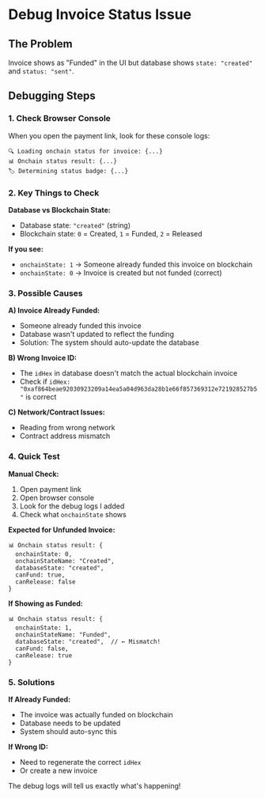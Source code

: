 # Debug Invoice Status Issue

## The Problem
Invoice shows as "Funded" in the UI but database shows `state: "created"` and `status: "sent"`.

## Debugging Steps

### 1. Check Browser Console
When you open the payment link, look for these console logs:
```
🔍 Loading onchain status for invoice: {...}
📊 Onchain status result: {...}
🏷️ Determining status badge: {...}
```

### 2. Key Things to Check

**Database vs Blockchain State:**
- Database state: `"created"` (string)
- Blockchain state: `0` = Created, `1` = Funded, `2` = Released

**If you see:**
- `onchainState: 1` → Someone already funded this invoice on blockchain
- `onchainState: 0` → Invoice is created but not funded (correct)

### 3. Possible Causes

**A) Invoice Already Funded:**
- Someone already funded this invoice
- Database wasn't updated to reflect the funding
- Solution: The system should auto-update the database

**B) Wrong Invoice ID:**
- The `idHex` in database doesn't match the actual blockchain invoice
- Check if `idHex: "0xaf864beae92030923209a14ea5a04d963da28b1e66f857369312e721928527b5"` is correct

**C) Network/Contract Issues:**
- Reading from wrong network
- Contract address mismatch

### 4. Quick Test

**Manual Check:**
1. Open payment link
2. Open browser console
3. Look for the debug logs I added
4. Check what `onchainState` shows

**Expected for Unfunded Invoice:**
```
📊 Onchain status result: {
  onchainState: 0,
  onchainStateName: "Created",
  databaseState: "created",
  canFund: true,
  canRelease: false
}
```

**If Showing as Funded:**
```
📊 Onchain status result: {
  onchainState: 1,
  onchainStateName: "Funded", 
  databaseState: "created",  // ← Mismatch!
  canFund: false,
  canRelease: true
}
```

### 5. Solutions

**If Already Funded:**
- The invoice was actually funded on blockchain
- Database needs to be updated
- System should auto-sync this

**If Wrong ID:**
- Need to regenerate the correct `idHex`
- Or create a new invoice

The debug logs will tell us exactly what's happening!